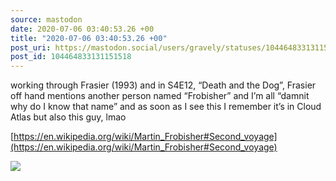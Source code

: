 ```yaml
---
source: mastodon
date: 2020-07-06 03:40:53.26 +00
title: "2020-07-06 03:40:53.26 +00"
post_uri: https://mastodon.social/users/gravely/statuses/104464833131151518
post_id: 104464833131151518
---
```

working through Frasier (1993) and in S4E12, “Death and the Dog”, Frasier off hand mentions another person named “Frobisher” and I’m all “damnit why do I know that name” and as soon as I see this I remember it’s in Cloud Atlas but also this guy, lmao

[https://en.wikipedia.org/wiki/Martin_Frobisher#Second_voyage](https://en.wikipedia.org/wiki/Martin_Frobisher#Second_voyage)


![](/images/30587623.png)

